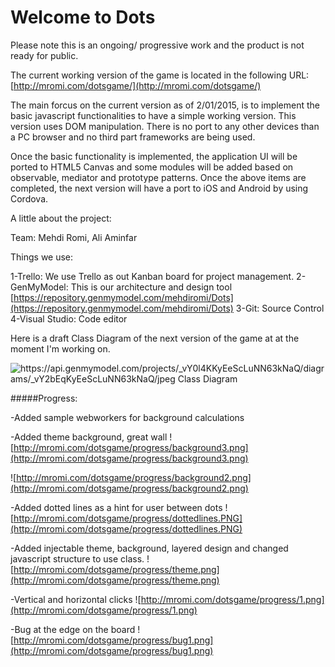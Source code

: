 Welcome to Dots
==========================

Please note this is an ongoing/ progressive work and the product is not ready for public.

The current working version of the game is located in the following URL:
[http://mromi.com/dotsgame/](http://mromi.com/dotsgame/)


The main forcus on the current version as of 2/01/2015, is to implement the basic javascript functionalities to have a simple working version.  This version uses DOM manipulation. There is no port to any other devices than a PC browser and no third part frameworks are being used.

Once the basic functionality is implemented, the application UI will be ported to HTML5 Canvas and some modules will be added based on observable, mediator and prototype patterns.   Once the above items are completed, the next version will have a port to iOS and Android by using Cordova.

A little about the project:

Team:  Mehdi Romi, Ali Aminfar

Things we use:

1-Trello: We use  Trello as out Kanban board for project management.
2-GenMyModel:   This is our architecture and design tool    [https://repository.genmymodel.com/mehdiromi/Dots](https://repository.genmymodel.com/mehdiromi/Dots)
3-Git:   Source Control
4-Visual Studio:  Code editor


Here is a draft Class Diagram of the next version of the game at at the moment I'm working on.

![https://api.genmymodel.com/projects/_vY0l4KKyEeScLuNN63kNaQ/diagrams/_vY2bEqKyEeScLuNN63kNaQ/jpeg Class Diagram](https://api.genmymodel.com/projects/_vY0l4KKyEeScLuNN63kNaQ/diagrams/_vY2bEqKyEeScLuNN63kNaQ/jpeg)



#####Progress:


-Added sample webworkers for background calculations 

-Added theme background, great wall
![http://mromi.com/dotsgame/progress/background3.png](http://mromi.com/dotsgame/progress/background3.png)

![http://mromi.com/dotsgame/progress/background2.png](http://mromi.com/dotsgame/progress/background2.png)

-Added dotted lines as a hint for user between dots
![http://mromi.com/dotsgame/progress/dottedlines.PNG](http://mromi.com/dotsgame/progress/dottedlines.PNG)


-Added injectable theme, background, layered design and changed javascript structure to use class.
![http://mromi.com/dotsgame/progress/theme.png](http://mromi.com/dotsgame/progress/theme.png)

-Vertical and horizontal clicks
![http://mromi.com/dotsgame/progress/1.png](http://mromi.com/dotsgame/progress/1.png)

-Bug at the edge on the board
![http://mromi.com/dotsgame/progress/bug1.png](http://mromi.com/dotsgame/progress/bug1.png)
